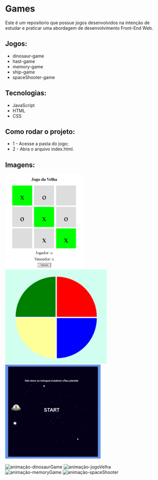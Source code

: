 # Games

Este é um repositorio que possue jogos desenvolvidos na intenção de estudar e praticar uma abordagem de desenvolvimento Front-End Web.

## Jogos:
- dinosaur-game
- hast-game
- memory-game
- ship-game
- spaceShooter-game

## Tecnologias:
- JavaScript
- HTML
- CSS

## Como rodar o projeto:
* 1 - Acesse a pasta do jogo;
* 2 - Abra o arquivo index.html.

## Imagens:
<img src="./uploads/hast-game.PNG" height="300" alt="Screenshot"/>      <img src="./uploads/memory-game.PNG" height="300" alt="Screenshot"/>    <img src="./uploads/space-shooter-game.PNG" height="300" alt="Screenshot"/>




![animação-dinosaurGame](https://user-images.githubusercontent.com/97769637/168708618-ce1785a9-3253-4d03-950f-66597dd1c62b.gif)
![animação-jogoVelha](https://user-images.githubusercontent.com/97769637/168708637-a9e7fbee-5f4d-46a5-8de3-a3c56853dad0.gif)
![animação-memoryGame](https://user-images.githubusercontent.com/97769637/168708649-8adfeea6-d346-4fea-97b8-455345ebab15.gif)
![animação-spaceShooter](https://user-images.githubusercontent.com/97769637/168708661-86465ff6-ef08-42b0-900a-28197d281e50.gif)
